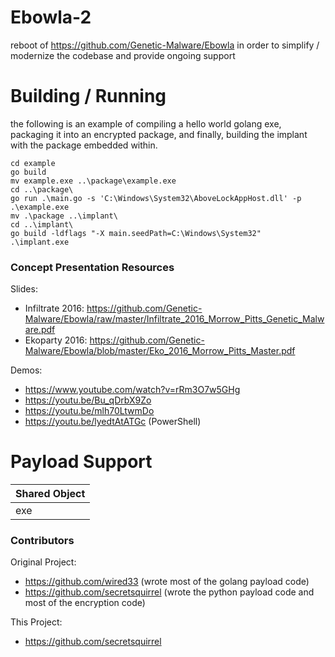 # Ebowla-2
reboot of https://github.com/Genetic-Malware/Ebowla in order to simplify / modernize the codebase and provide ongoing support

# Building / Running
the following is an example of compiling a hello world golang exe, packaging it into an encrypted package, and finally, building the implant with the package embedded within.
```
cd example
go build
mv example.exe ..\package\example.exe
cd ..\package\
go run .\main.go -s 'C:\Windows\System32\AboveLockAppHost.dll' -p .\example.exe
mv .\package ..\implant\
cd ..\implant\
go build -ldflags "-X main.seedPath=C:\Windows\System32"
.\implant.exe
```

### Concept Presentation Resources
Slides:

* Infiltrate 2016: https://github.com/Genetic-Malware/Ebowla/raw/master/Infiltrate_2016_Morrow_Pitts_Genetic_Malware.pdf
* Ekoparty 2016: https://github.com/Genetic-Malware/Ebowla/blob/master/Eko_2016_Morrow_Pitts_Master.pdf

Demos:
* https://www.youtube.com/watch?v=rRm3O7w5GHg
* https://youtu.be/Bu_qDrbX9Zo
* https://youtu.be/mlh70LtwmDo
* https://youtu.be/lyedtAtATGc (PowerShell)

# Payload Support
|Shared Object|
|:-----|
|exe|

### Contributors
Original Project:
* https://github.com/wired33 (wrote most of the golang payload code)
* https://github.com/secretsquirrel (wrote the python payload code and most of the encryption code)

This Project:
* https://github.com/secretsquirrel
